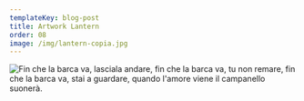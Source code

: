 ```yaml
---
templateKey: blog-post
title: Artwork Lantern
order: 08
image: /img/lantern-copia.jpg
---
```

![Fin che la barca va, lasciala andare, fin che la barca va, tu non remare,  fin che la barca va, stai a guardare, quando l'amore viene il campanello suonerà.](/img/lantern_ancora.jpg)
